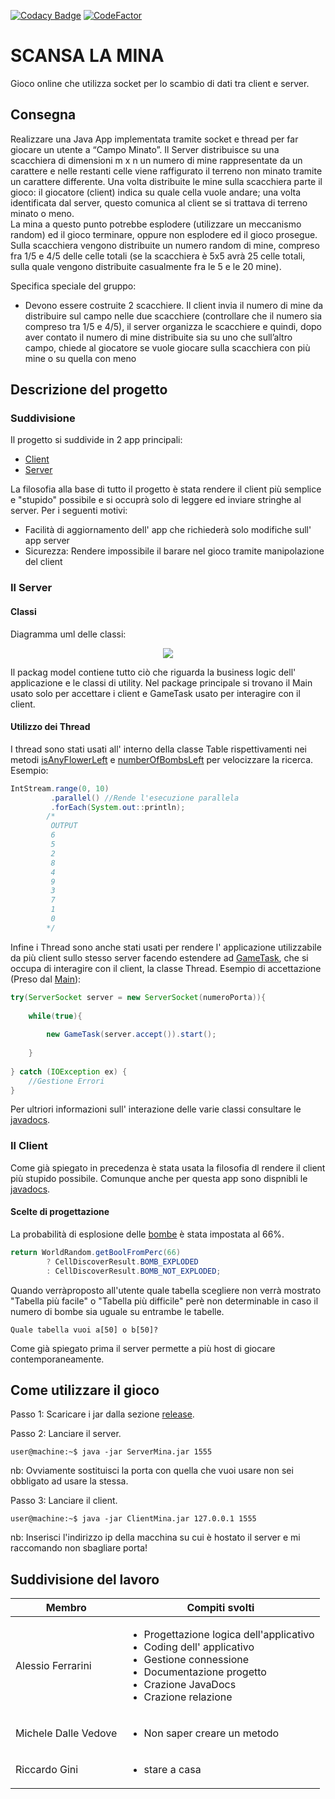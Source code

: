 [![Codacy Badge](https://api.codacy.com/project/badge/Grade/8bacc2714a1c458ab26503f7aa763ebf)](https://www.codacy.com/app/AlecsFerra/PratoFioritoProgettoScuola?utm_source=github.com&amp;utm_medium=referral&amp;utm_content=AlecsFerra/PratoFioritoProgettoScuola&amp;utm_campaign=Badge_Grade) [![CodeFactor](https://www.codefactor.io/repository/github/alecsferra/pratofioritoprogettoscuola/badge)](https://www.codefactor.io/repository/github/alecsferra/pratofioritoprogettoscuola)

# SCANSA LA MINA
Gioco online che utilizza socket per lo scambio di dati tra client e server.

## Consegna
Realizzare una Java App implementata tramite socket e thread per far giocare un utente a “Campo Minato”. 
Il Server distribuisce su una scacchiera di dimensioni m x n un numero di mine rappresentate da un carattere e nelle restanti celle viene raffigurato il terreno non minato tramite un carattere differente. 
Una volta distribuite le mine sulla scacchiera parte il gioco: il giocatore (client) indica su quale cella vuole andare; una volta identificata dal server, questo comunica al client se si trattava di terreno minato o meno.  
La mina a questo punto potrebbe esplodere (utilizzare un meccanismo random) ed il gioco terminare, oppure non esplodere ed il gioco prosegue. Sulla scacchiera vengono distribuite un numero random di mine, compreso fra 1/5 e 4/5 delle celle totali (se la scacchiera è 5x5 avrà 25 celle totali, sulla quale vengono distribuite casualmente fra le 5 e le 20 mine).

Specifica speciale del gruppo:
 - Devono essere costruite 2 scacchiere. Il client invia il numero di mine da distribuire sul campo nelle due scacchiere (controllare che il numero sia compreso tra 1/5 e 4/5), il server organizza le scacchiere e quindi, dopo aver contato il numero di mine distribuite sia su uno che sull’altro campo, chiede al giocatore se vuole giocare sulla scacchiera con più mine o su quella con meno

## Descrizione del progetto
### Suddivisione
Il progetto si suddivide in 2 app principali:
 - [Client](https://github.com/AlecsFerra/PratoFioritoProgettoScuola/tree/master/client/src/it/gruppoa/clientmina)
 - [Server](https://github.com/AlecsFerra/PratoFioritoProgettoScuola/tree/master/server/src/it/gruppoa/servermina)

La filosofia alla base di tutto il progetto è stata rendere il client più semplice e "stupido" possibile e si occuprà solo di leggere ed inviare stringhe al server.
Per i seguenti motivi:
 - Facilità di aggiornamento dell' app che richiederà solo modifiche sull' app server
 - Sicurezza: Rendere impossibile il barare nel gioco tramite manipolazione del client

### Il Server
#### Classi
Diagramma uml delle classi:
<p align="center">
    <img src="https://github.com/AlecsFerra/PratoFioritoProgettoScuola/blob/master/assets/UMLServer.PNG?raw=true"/>
</p>

Il packag model contiene tutto ciò che riguarda la business logic dell' applicazione e le classi di utility.
Nel package principale si trovano il Main usato solo per accettare i client e GameTask usato per interagire con il client.

#### Utilizzo dei Thread
I thread sono stati usati all' interno della classe Table rispettivamenti nei metodi [isAnyFlowerLeft](https://github.com/AlecsFerra/PratoFioritoProgettoScuola/blob/ccbbfbb6914d38f67458a5054fa55e3d8791ac2a/server/src/it/gruppoa/servermina/model/Table.java#L109) e [numberOfBombsLeft](https://github.com/AlecsFerra/PratoFioritoProgettoScuola/blob/ccbbfbb6914d38f67458a5054fa55e3d8791ac2a/server/src/it/gruppoa/servermina/model/Table.java#L95) per velocizzare la ricerca.
Esempio:
```java
IntStream.range(0, 10)
         .parallel() //Rende l'esecuzione parallela
         .forEach(System.out::println);
        /*
         OUTPUT
         6
         5
         2
         8
         4
         9
         3
         7
         1
         0
        */
```
Infine i Thread sono anche stati usati per rendere l' applicazione utilizzabile da più client sullo stesso server facendo estendere ad [GameTask](https://github.com/AlecsFerra/PratoFioritoProgettoScuola/blob/c51b393ca0a58af7df9feee7bcd1f4be757419b4/server/src/it/gruppoa/servermina/GameTask.java#L19), che si occupa di interagire con il client, la classe Thread.
Esempio di accettazione (Preso dal [Main](https://github.com/AlecsFerra/PratoFioritoProgettoScuola/blob/master/server/src/it/gruppoa/servermina/Main.java)):
```java
try(ServerSocket server = new ServerSocket(numeroPorta)){
            
    while(true){
                
        new GameTask(server.accept()).start();
                
    }
            
} catch (IOException ex) {
    //Gestione Errori
}  
```
Per ultriori informazioni sull' interazione delle varie classi consultare le [javadocs](https://alecsferra.github.io/PratoFioritoProgettoScuola/javadoc-server/).

### Il Client
Come già spiegato in precedenza è stata usata la filosofia dl rendere il client più stupido possibile.
Comunque anche per questa app sono dispnibli le [javadocs](https://alecsferra.github.io/PratoFioritoProgettoScuola/javadoc-client/).

#### Scelte di progettazione
La probabilità di esplosione delle [bombe](https://github.com/AlecsFerra/PratoFioritoProgettoScuola/blob/c51b393ca0a58af7df9feee7bcd1f4be757419b4/server/src/it/gruppoa/servermina/model/Cell.java#L42) è stata impostata al 66%.
```java
return WorldRandom.getBoolFromPerc(66)
        ? CellDiscoverResult.BOMB_EXPLODED
        : CellDiscoverResult.BOMB_NOT_EXPLODED;
```
Quando verràproposto all'utente quale tabella scegliere non verrà mostrato "Tabella più facile" o "Tabella più difficile" perè non determinable in caso il numero di bombe sia uguale su entrambe le tabelle.
```console
Quale tabella vuoi a[50] o b[50]?
```
Come già spiegato prima il server permette a più host di giocare contemporaneamente.

## Come utilizzare il gioco
Passo 1: Scaricare i jar dalla sezione [release](https://github.com/AlecsFerra/PratoFioritoProgettoScuola/releases/tag/Official).

Passo 2: Lanciare il server.
```console
user@machine:~$ java -jar ServerMina.jar 1555
```
nb: Ovviamente sostituisci la porta con quella che vuoi usare non sei obbligato ad usare la stessa.

Passo 3: Lanciare il client.
```console
user@machine:~$ java -jar ClientMina.jar 127.0.0.1 1555
```
nb: Inserisci l'indirizzo ip della macchina su cui è hostato il server e mi raccomando non sbagliare porta!
## Suddivisione del lavoro
| Membro               | Compiti svolti                                                                                                                                                                                                    |
|----------------------|-------------------------------------------------------------------------------------------------------------------------------------------------------------------------------------------------------------------|
| Alessio Ferrarini    | <ul> <li>Progettazione logica dell'applicativo</li> <li>Coding dell' applicativo</li> <li>Gestione connessione</li> <li>Documentazione progetto</li> <li>Crazione JavaDocs</li> <li>Crazione relazione</li> </ul> |
| Michele Dalle Vedove | <ul> <li>Non saper creare un metodo</li> </ul>                                                                                                                                                                    |
| Riccardo Gini        | <ul> <li>stare a casa</li> </ul>                                                                                                                                                                                  |
